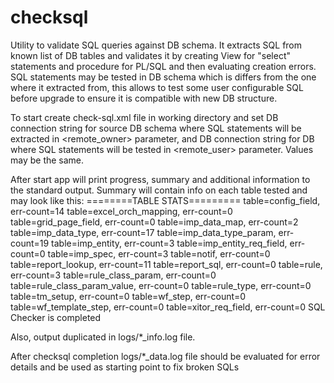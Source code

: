 # checksql
Utility to validate SQL queries against DB schema. 
It extracts SQL from known list of DB tables and validates it by creating View for "select" statements and procedure for PL/SQL and then evaluating creation errors.
SQL statements may be tested in DB schema which is differs from the one where it extracted from, this allows to test some user configurable SQL before upgrade to ensure it is compatible with new DB structure.

To start create check-sql.xml file in working directory and set DB connection string for source DB schema where SQL statements will be extracted in <remote_owner> parameter,
and DB connection string for DB where SQL statements will be tested in <remote_user> parameter. Values may be the same.

After start app will print progress, summary and additional information to the standard output. Summary will contain info on each table tested and may look like this:
========TABLE STATS========= 
table=config_field, err-count=14 
table=excel_orch_mapping, err-count=0 
table=grid_page_field, err-count=0 
table=imp_data_map, err-count=2 
table=imp_data_type, err-count=17 
table=imp_data_type_param, err-count=19 
table=imp_entity, err-count=3 
table=imp_entity_req_field, err-count=0 
table=imp_spec, err-count=3 
table=notif, err-count=0 
table=report_lookup, err-count=11 
table=report_sql, err-count=0 
table=rule, err-count=3 
table=rule_class_param, err-count=0 
table=rule_class_param_value, err-count=0 
table=rule_type, err-count=0 
table=tm_setup, err-count=0 
table=wf_step, err-count=0 
table=wf_template_step, err-count=0 
table=xitor_req_field, err-count=0 
SQL Checker is completed 


Also, output duplicated in logs/*_info.log file. 

After checksql completion logs/*_data.log file should be evaluated for error details and be used as starting point to fix broken SQLs
